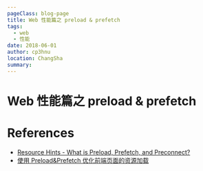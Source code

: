 ```yaml
---
pageClass: blog-page
title: Web 性能篇之 preload & prefetch
tags: 
  - web
  - 性能
date: 2018-06-01
author: cp3hnu
location: ChangSha
summary: 
---
```


# Web 性能篇之 preload & prefetch















# References

- [Resource Hints - What is Preload, Prefetch, and Preconnect?](https://www.keycdn.com/blog/resource-hints)
- [使用 Preload&Prefetch 优化前端页面的资源加载](https://blog.csdn.net/vivo_tech/article/details/109485871)

